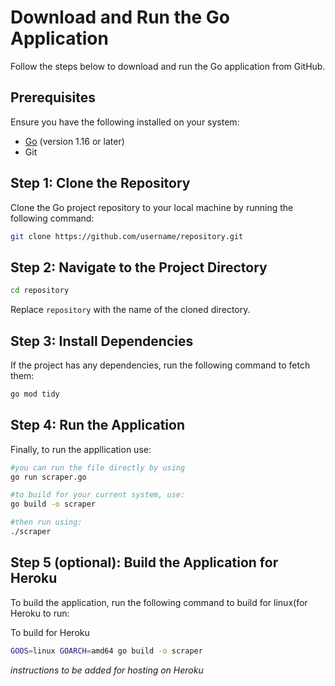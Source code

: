 # Download and Run the Go Application

Follow the steps below to download and run the Go application from GitHub.

## Prerequisites

Ensure you have the following installed on your system:

- [Go](https://golang.org/dl/) (version 1.16 or later)
- Git

## Step 1: Clone the Repository

Clone the Go project repository to your local machine by running the following command:

```bash
git clone https://github.com/username/repository.git
```

## Step 2: Navigate to the Project Directory

```bash
cd repository
```

Replace `repository` with the name of the cloned directory.

## Step 3: Install Dependencies

If the project has any dependencies, run the following command to fetch them:

```bash
go mod tidy
```

## Step 4: Run the Application

Finally, to run the appllication use:

```bash
#you can run the file directly by using
go run scraper.go

#to build for your current system, use:
go build -o scraper

#then run using:
./scraper
```

## Step 5 (optional): Build the Application for Heroku

To build the application, run the following command to build for linux(for Heroku to run:

To build for Heroku
```bash
GOOS=linux GOARCH=amd64 go build -o scraper
```

*instructions to be added for hosting on Heroku*
